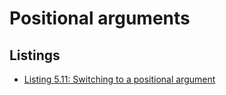 # Positional arguments

## Listings

- [Listing 5.11: Switching to a positional argument](../../../all-listings/05-structuring-command-line-programs/11-switching-to-a-positional-argument.md)
